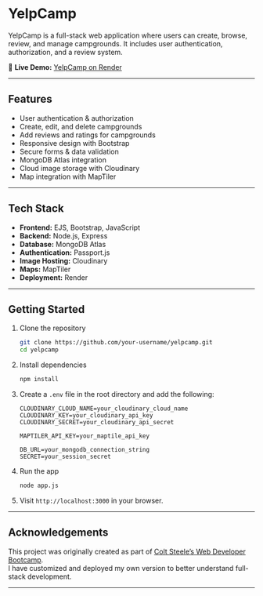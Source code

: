 # YelpCamp  

YelpCamp is a full-stack web application where users can create, browse, review, and manage campgrounds. It includes user authentication, authorization, and a review system.  

🔗 **Live Demo:** [YelpCamp on Render](https://yelpcamp-8fp6.onrender.com)  

---

## Features  
- User authentication & authorization  
- Create, edit, and delete campgrounds  
- Add reviews and ratings for campgrounds  
- Responsive design with Bootstrap  
- Secure forms & data validation  
- MongoDB Atlas integration  
- Cloud image storage with Cloudinary  
- Map integration with MapTiler  

---

## Tech Stack  
- **Frontend:** EJS, Bootstrap, JavaScript  
- **Backend:** Node.js, Express  
- **Database:** MongoDB Atlas  
- **Authentication:** Passport.js  
- **Image Hosting:** Cloudinary  
- **Maps:** MapTiler  
- **Deployment:** Render  

---

## Getting Started  

1. Clone the repository  
   ```bash
   git clone https://github.com/your-username/yelpcamp.git
   cd yelpcamp
   ```  

2. Install dependencies  
   ```bash
   npm install
   ```  

3. Create a `.env` file in the root directory and add the following:  
   ```env
   CLOUDINARY_CLOUD_NAME=your_cloudinary_cloud_name
   CLOUDINARY_KEY=your_cloudinary_api_key
   CLOUDINARY_SECRET=your_cloudinary_api_secret

   MAPTILER_API_KEY=your_maptile_api_key

   DB_URL=your_mongodb_connection_string
   SECRET=your_session_secret
   ```  

4. Run the app  
   ```bash
   node app.js
   ```  

5. Visit `http://localhost:3000` in your browser.  

---

## Acknowledgements  
This project was originally created as part of [Colt Steele’s Web Developer Bootcamp](https://www.udemy.com/course/the-web-developer-bootcamp/).  
I have customized and deployed my own version to better understand full-stack development.  

---
